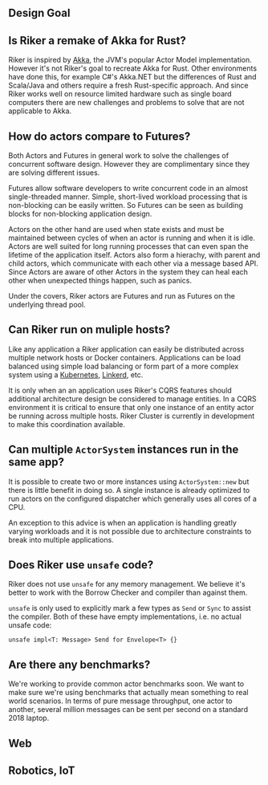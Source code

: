 




## Design Goal


## Is Riker a remake of Akka for Rust?
Riker is inspired by [Akka](https://akka.io/), the JVM's popular Actor Model implementation. However it's not Riker's goal to recreate Akka for Rust. Other environments have done this, for example C#'s Akka.NET but the differences of Rust and Scala/Java and others require a fresh Rust-specific approach. And since Riker works well on resource limited hardware such as single board computers there are new challenges and problems to solve that are not applicable to Akka.

## How do actors compare to Futures?
Both Actors and Futures in general work to solve the challenges of concurrent software design. However they are complimentary since they are solving different issues.

Futures allow software developers to write concurrent code in an almost single-threaded manner. Simple, short-lived workload processing that is non-blocking can be easily written. So Futures can be seen as building blocks for non-blocking application design.

Actors on the other hand are used when state exists and must be maintained between cycles of when an actor is running and when it is idle. Actors are well suited for long running processes that can even span the lifetime of the application itself. Actors also form a hierachy, with parent and child actors, which communicate with each other via a message based API. Since Actors are aware of other Actors in the system they can heal each other when unexpected things happen, such as panics.

Under the covers, Riker actors are Futures and run as Futures on the underlying thread pool.

## Can Riker run on muliple hosts?
Like any application a Riker application can easily be distributed across multiple network hosts or Docker containers. Applications can be load balanced using simple load balancing or form part of a more complex system using a [Kubernetes](https://kubernetes.io/), [Linkerd](https://linkerd.io/), etc.

It is only when an an application uses Riker's CQRS features should additional architecture design be considered to manage entities. In a CQRS environment it is critical to ensure that only one instance of an entity actor be running across multiple hosts. Riker Cluster is currently in development to make this coordination available.

## Can multiple `ActorSystem` instances run in the same app?
It is possible to create two or more instances using `ActorSystem::new` but there is little benefit in doing so. A single instance is already optimized to run actors on the configured dispatcher which generally uses all cores of a CPU.

An exception to this advice is when an application is handling greatly varying workloads and it is not possible due to architecture constraints to break into multiple applications. 

## Does Riker use `unsafe` code?
Riker does not use `unsafe` for any memory management. We believe it's better to work with the Borrow Checker and compiler than against them.

`unsafe` is only used to explicitly mark a few types as `Send` or `Sync` to assist the compiler. Both of these have empty implementations, i.e. no actual unsafe code:

```
unsafe impl<T: Message> Send for Envelope<T> {}
```

## Are there any benchmarks?
We're working to provide common actor benchmarks soon. We want to make sure we're using benchmarks that actually mean something to real world scenarios. In terms of pure message throughput, one actor to another, several million messages can be sent per second on a standard 2018 laptop.

## Web

## Robotics, IoT

